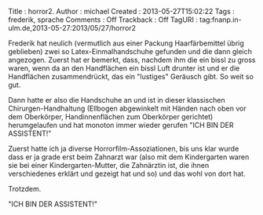 Title     : horror2.
Author    : michael
Created   : 2013-05-27T15:02:22
Tags      : frederik, sprache
Comments  : Off
Trackback : Off
TagURI    : tag:fnanp.in-ulm.de,2013-05-27:2013/05/27/horror2

Frederik hat neulich (vermutlich aus einer Packung Haarfärbemittel übrig
geblieben) zwei so Latex-Einmalhandschuhe gefunden und die dann gleich
angezogen. Zuerst hat er bemerkt, dass, nachdem ihm die ein bissl zu gross
waren, wenn da an den Handflächen ein bissl Luft drunter ist und er die
Handflächen zusammendrückt, das ein "lustiges" Geräusch gibt. So weit so gut.

Dann hatte er also die Handschuhe an und ist in dieser klassischen
Chirurgen-Handhaltung (Ellbogen abgewinkelt mit Händen nach oben vor dem
Oberkörper, Handinnenflächen zum Oberkörper gerichtet) herumgelaufen und hat
monoton immer wieder gerufen "ICH BIN DER ASSISTENT!"

Zuerst hatte ich ja diverse Horrorfilm-Assoziationen, bis uns klar wurde dass
er ja grade erst beim Zahnarzt war (also mit dem Kindergarten waren sie bei
einer Kindergarten-Mutter, die Zahnärztin ist, die ihnen verschiedenes erklärt
und gezeigt hat und so) und das wohl von dort hat.

Trotzdem.

"ICH BIN DER ASSISTENT!"
